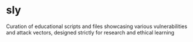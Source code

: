 # sly
Curation of educational scripts and files showcasing various vulnerabilities and attack vectors, designed strictly for research and ethical learning

